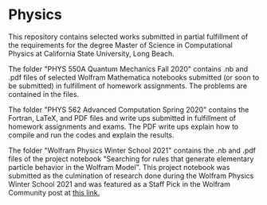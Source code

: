 # Physics

This repository contains selected works submitted in partial fulfillment of the requirements for the degree Master of Science in Computational Physics at California State University, Long Beach.

The folder "PHYS 550A Quantum Mechanics Fall 2020" contains .nb and .pdf files of selected Wolfram Mathematica notebooks submitted (or soon to be submitted) in fulfillment of homework assignments.  The problems are contained in the files.

The folder "PHYS 562 Advanced Computation Spring 2020" contains the Fortran, LaTeX, and PDF files and write ups submitted in fulfillment of homework assignments and exams.  The PDF write ups explain how to compile and run the codes and explain the results.

The folder "Wolfram Physics Winter School 2021" contains the .nb and .pdf files of the project notebook "Searching for rules that generate elementary particle behavior in the Wolfram Model". This project notebook was submitted as the culmination of research done during the Wolfram Physics Winter School 2021 and was featured as a Staff Pick in the Wolfram Community post at [this link.](https://community.wolfram.com/groups/-/m/t/2162975) 
